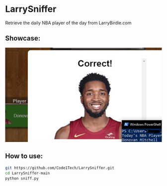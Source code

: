 # LarrySniffer
Retrieve the daily NBA player of the day from LarryBirdle.com   

## Showcase:
![Image](Showcase.png)  

## How to use:
```bash
git https://github.com/Code1Tech/LarrySniffer.git
cd LarrySniffer-main
python sniff.py
```

